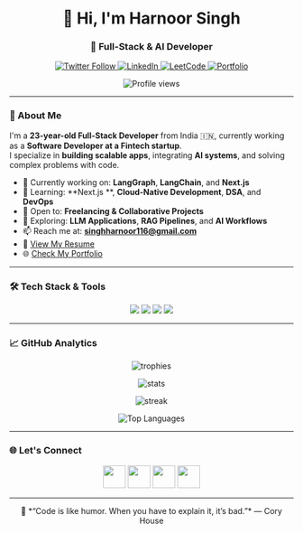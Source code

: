 <!-- Header Section -->
<h1 align="center">👋 Hi, I'm Harnoor Singh</h1>
<h3 align="center">🚀 Full-Stack & AI Developer</h3>

<p align="center">
  <a href="https://twitter.com/harnoor29581982" target="_blank">
    <img src="https://img.shields.io/twitter/follow/harnoor29581982?logo=twitter&style=for-the-badge" alt="Twitter Follow" />
  </a>
  <a href="https://www.linkedin.com/in/harnoor-singh-3b163714b/" target="_blank">
    <img src="https://img.shields.io/badge/LinkedIn-Connect-blue?style=for-the-badge&logo=linkedin" alt="LinkedIn" />
  </a>
  <a href="https://leetcode.com/singhharnoor116/" target="_blank">
    <img src="https://img.shields.io/badge/LeetCode-Practice-orange?style=for-the-badge&logo=leetcode" alt="LeetCode" />
  </a>
  <a href="https://harnoor-portfolio.vercel.app/" target="_blank">
    <img src="https://img.shields.io/badge/Portfolio-Live-green?style=for-the-badge&logo=vercel" alt="Portfolio" />
  </a>
</p>

<p align="center"> 
  <img src="https://komarev.com/ghpvc/?username=harrykamboj1&label=Profile%20Views&color=0e75b6&style=flat" alt="Profile views" /> 
</p>

---

### 🧠 About Me

I'm a **23-year-old Full-Stack Developer** from India 🇮🇳, currently working as a **Software Developer at a Fintech startup**.  
I specialize in **building scalable apps**, integrating **AI systems**, and solving complex problems with code.  

- 🔭 Currently working on: **LangGraph**, **LangChain**, and **Next.js**  
- 🌱 Learning: **Next.js **, **Cloud-Native Development**, **DSA**, and **DevOps**  
- 👯 Open to: **Freelancing & Collaborative Projects**  
- 🧠 Exploring: **LLM Applications**, **RAG Pipelines**, and **AI Workflows**  
- 📫 Reach me at: **singhharnoor116@gmail.com**  
- 📝 [View My Resume](https://drive.google.com/file/d/1GvY3PM3wERCnoFOzM70iqRoANzukfVDX/view?pli=1)  
- 🌐 [Check My Portfolio](https://harnoor-portfolio.vercel.app/)

---

### 🛠️ Tech Stack & Tools

<p align="center">
  <!-- Languages -->
  <img src="https://skillicons.dev/icons?i=java,ts,js,html,css,python&perline=7" />
  <!-- Frameworks -->
  <img src="https://skillicons.dev/icons?i=react,nextjs,nodejs,express,spring,tailwind,bootstrap&perline=7" />
  <!-- Databases & Cloud -->
  <img src="https://skillicons.dev/icons?i=mongodb,mysql,postgres,redis,aws,docker,kubernetes&perline=7" />
  <!-- Tools -->
  <img src="https://skillicons.dev/icons?i=git,github,postman,figma&perline=7" />
</p>

---


### 📈 GitHub Analytics

<p align="center">
  <img src="https://github-profile-trophy.vercel.app/?username=harrykamboj1&theme=tokyonight&row=1&column=6" alt="trophies" />
</p>

<p align="center">
  <img src="https://github-readme-stats.vercel.app/api?username=harrykamboj1&show_icons=true&theme=tokyonight" alt="stats" />
</p>

<p align="center">
  <img src="https://github-readme-streak-stats.herokuapp.com/?user=harrykamboj1&theme=tokyonight" alt="streak" />
</p>

<p align="center">
  <img src="https://github-readme-stats.vercel.app/api/top-langs/?username=harrykamboj1&layout=compact&theme=tokyonight" alt="Top Languages" />
</p>

---

### 🌐 Let's Connect

<p align="center">
  <a href="https://twitter.com/harnoor29581982" target="blank"><img src="https://skillicons.dev/icons?i=twitter" height="40" /></a>
  <a href="https://www.linkedin.com/in/harnoor-singh-3b163714b/" target="blank"><img src="https://skillicons.dev/icons?i=linkedin" height="40" /></a>
  <a href="https://leetcode.com/singhharnoor116/" target="blank"><img src="https://raw.githubusercontent.com/rahuldkjain/github-profile-readme-generator/master/src/images/icons/Social/leet-code.svg" height="40" /></a>
  <a href="https://harnoor-portfolio.vercel.app/" target="blank"><img src="https://skillicons.dev/icons?i=vercel" height="40" /></a>
</p>

---

<p align="center">
  💬 *“Code is like humor. When you have to explain it, it’s bad.”* — Cory House
</p>

